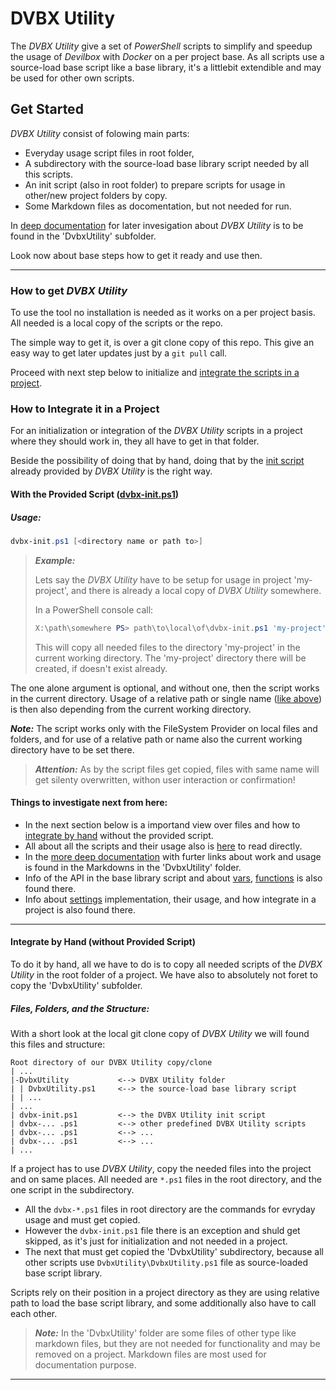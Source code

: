 # DVBX Utility

The _DVBX Utility_ give a set of _PowerShell_ scripts to simplify and speedup the usage of _Devilbox_ with _Docker_ on a per project base. As all scripts use a source-load base script like a base library, it's a littlebit extendible and may be used for other own scripts.

## Get Started

_DVBX Utility_ consist of folowing main parts:

- Everyday usage script files in root folder,
- A subdirectory with the source-load base library script needed by all this scripts.
- An init script (also in root folder) to prepare scripts for usage in other/new project folders by copy.
- Some Markdown files as docomentation, but not needed for run.

In [deep documentation](DvbxUtility/Readme.md) for later invesigation about _DVBX Utility_ is to be found in the 'DvbxUtility' subfolder.

Look now about base steps how to get it ready and use then.

---

### How to get _DVBX Utility_

To use the tool no installation is needed as it works on a per project basis. All needed is a local copy of the scripts or the repo.

The simple way to get it, is over a git clone copy of this repo. This give an easy way to get later updates just by a `git pull` call.

Proceed with next step below to initialize and [integrate the scripts in a project](#how-to-integrate-it-in-a-project).

### How to Integrate it in a Project

For an initialization or integration of the _DVBX Utility_ scripts in a project where they should work in, they all have to get in that folder.

Beside the possibility of doing that by hand, doing that by the [init script](DvbxUtility/dvbx-scripts.md#Script-dvbx-init.ps1) already provided by _DVBX Utility_ is the right way.

#### With the Provided Script ([dvbx-init.ps1](DvbxUtility/dvbx-scripts.md#Script-dvbx-initps1))

##### Usage:

```powershell
dvbx-init.ps1 [<directory name or path to>]
```

> **_Example:_** <a id="fex_dvbxinit_call"></a>
>
> Lets say the _DVBX Utility_ have to be setup for usage in project 'my-project', and there is already a local copy of _DVBX Utility_ somewhere.
>
>In a PowerShell console call:
>
> ```powershell
> X:\path\somewhere PS> path\to\local\of\dvbx-init.ps1 'my-project'
> ```
>
> This will copy all needed files to the directory 'my-project' in the current working directory. The 'my-project' directory there will be created, if doesn't exist already.

The one alone argument is optional, and without one, then the script works in the current directory. Usage of a relative path or single name ([like above](#fex_dvbxinit_call)) is then also depending from the current working directory.

**_Note:_** The script works only with the FileSystem Provider on local files and folders, and for use of a relative path or name also the current working directory have to be set there.

> **_Attention:_** As by the script files get copied, files with same name will get silenty overwritten, withon user interaction or confirmation!

#### Things to investigate next from here:

- In the next section below is a importand view over files and how to [integrate by hand](#integrate-by-hand-without-provided-script) without the provided script.
- All about all the scripts and their usage also is [here](DvbxUtility/dvbx-scripts.md) to read directly.
- In the [more deep documentation](DvbxUtility/Readme.md) with furter links about work and usage is found in the Markdowns in the 'DvbxUtility' folder.
- Info of the API in the base library script and about [vars](DvbxUtility/dvbx-api-vars.md), [functions](DvbxUtility/dvbx-api-functions.md) is also found there.
- Info about [settings](DvbxUtility/dvbx-settings.md) implementation, their usage, and how integrate in a project is also found there.

---

#### Integrate by Hand (without Provided Script)

To do it by hand, all we have to do is to copy all needed scripts of the _DVBX Utility_ in the root folder of a project. We have also to absolutely not foret to copy the 'DvbxUtility' subfolder.

##### Files, Folders, and the Structure:

With a short look at the local git clone copy of _DVBX Utility_ we will found this files and structure:

```-
Root directory of our DVBX Utility copy/clone
| ...
|-DvbxUtility           <--> DVBX Utility folder
| | DvbxUtility.ps1     <--> the source-load base library script
| | ...
| ...
| dvbx-init.ps1         <--> the DVBX Utility init script
| dvbx-... .ps1         <--> other predefined DVBX Utility scripts
| dvbx-... .ps1         <--> ...
| dvbx-... .ps1         <--> ...
| ...
```

If a project has to use _DVBX Utility_, copy the needed files into the project and on same places. All needed are `*.ps1` files in the root directory, and the one script in the subdirectory.

- All the `dvbx-*.ps1` files in root directory are the commands for evryday usage and must get copied.
- However the `dvbx-init.ps1` file there is an exception and shuld get skipped, as it's just for initialization and not needed in a project.
- The next that must get copied the 'DvbxUtility' subdirectory, because all other scripts use `DvbxUtility\DvbxUtility.ps1` file as source-loaded base script library.

Scripts rely on their position in a project directory as they are using relative path to load the base script library, and some additionally also have to call each other.

> **_Note:_** In the 'DvbxUtility' folder are some files of other type like markdown files, but they are not needed for functionality and may be removed on a project. Markdown files are most used for documentation purpose.

---

